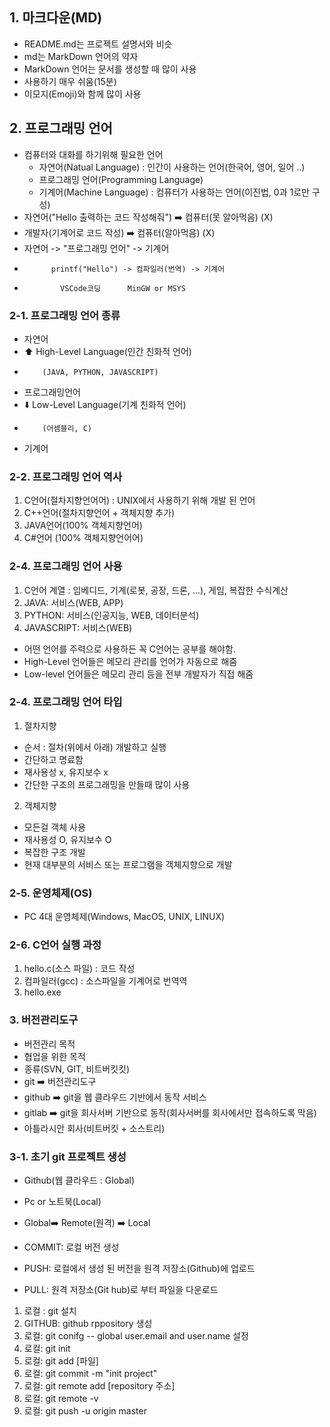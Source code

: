 ## 1. 마크다운(MD)
  - README.md는 프로젝트 설명서와 비슷
  - md는 MarkDown 언어의 약자  
  - MarkDown 언어는 문서를 생성할 때 많이 사용
  - 사용하기 매우 쉬움(15분)
  - 이모지(Emoji)와 함께 많이 사용

## 2. 프로그래밍 언어
  - 컴퓨터와 대화를 하기위해 필요한 언어
    + 자연어(Natual Language) : 인간이 사용하는 언어(한국어, 영어, 일어 ..)
    + 프로그래밍 언어(Programming Language) 
    + 기계어(Machine Language) : 컴퓨터가 사용하는 언어(이진법, 0과 1로만 구성)
  - 자연어("Hello 출력하는 코드 작성해줘") ➡️ 컴퓨터(못 알아먹음)     (X)
  - 개발자(기계어로 코드 작성) ➡️ 컴퓨터(알아먹음)                   (X)
  - 자연어 -> "프로그래밍 언어" -> 기계어
  -           printf("Hello") -> 컴파일러(번역) -> 기계어
  -             VSCode코딩      MinGW or MSYS

### 2-1. 프로그래밍 언어 종류
  - 자연어 
  -    ⬆️ High-Level Language(인간 친화적 언어)
  -         (JAVA, PYTHON, JAVASCRIPT)
  - 프로그래밍언어 
  -    ⬇️ Low-Level Language(기계 친화적 언어)
  -         (어셈블리, C)
  - 기계어

### 2-2. 프로그래밍 언어 역사
  1. C언어(절차지향언어어) : UNIX에서 사용하기 위해 개발 된 언어
  2. C++언어(절차지향언어 + 객체지향 추가)
  3. JAVA언어(100% 객체지향언어)
  4. C#언어 (100% 객체지향언어어)

### 2-4. 프로그래밍 언어 사용
 1. C언어 계열 : 임베디드, 기계(로봇, 공장, 드론, ...), 게임, 복잡한 수식계산
 2. JAVA: 서비스(WEB, APP)
 3. PYTHON: 서비스(인공지능, WEB, 데이터분석)
 4. JAVASCRIPT: 서비스(WEB)
 * 어떤 언어를 주력으로 사용하든 꼭 C언어는 공부를 해야함.
 * High-Level 언어들은 메모리 관리를 언어가 자동으로 해줌
 * Low-level 언어들은 메모리 관리 등을 전부 개발자가 직접 해줌

### 2-4. 프로그래밍 언어 타입
 1. 절차지향
  - 순서 : 절차(위에서 아래) 개발하고 실행
  - 간단하고 명료함
  - 재사용성 x, 유지보수 x
  - 간단한 구조의 프로그래밍을 만들때 많이 사용
2. 객체지향
  - 모든걸 객체 사용
  - 재사용성 O, 유지보수 O
  - 복잡한 구조 개발
  - 현재 대부분의 서비스 또는 프로그램을 객체지향으로 개발

### 2-5. 운영체제(OS)
  - PC 4대 운영체제(Windows, MacOS, UNIX, LINUX)

### 2-6. C언어 실행 과정
  1. hello.c(소스 파일) : 코드 작성
  2. 컴파일러(gcc)      : 소스파일을 기계어로 번역역
  3. hello.exe         

### 3. 버전관리도구
  - 버전관리 목적
  - 협업을 위한 목적
  - 종류(SVN, GIT, 비트버킷킷)
  - git ➡️ 버전관리도구
  - github ➡️ git을 웹 클라우드 기반에서 동작 서비스
  - gitlab ➡️ git을 회사서버 기반으로 동작(회사서버를 회사에서만 접속하도록 막음)
  - 아틀라시안 회사(비트버킷 + 소스트리)

### 3-1. 초기 git 프로젝트 생성
  + Github(웹 클라우드 : Global)
  + Pc or 노트북(Local)
  + Global➡️ Remote(원격) ➡️ Local

  + COMMIT: 로컬 버전 생성
  + PUSH: 로컬에서 생성 된 버전을 원격 저장소(Github)에 업로드
  + PULL: 원격 저장소(Git hub)로 부터 파일을 다운로드

  1. 로컬 : git 설치
  2. GITHUB: github rppository 생성
  3. 로컬: git conifg -- global user.email and user.name 설정
  4. 로컬: git init
  5. 로컬: git add [파일]
  6. 로컬: git commit -m "init project"
  7. 로컬: git remote add [repository 주소]
  8. 로컬: git remote -v
  9. 로컬: git push -u origin master
